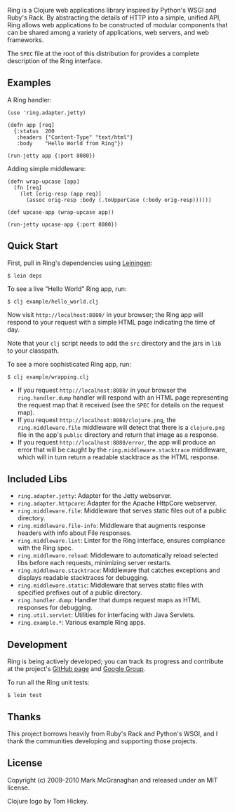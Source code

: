 Ring is a Clojure web applications library inspired by Python's WSGI and Ruby's Rack. By abstracting the details of HTTP into a simple, unified API, Ring allows web applications to be constructed of modular components that can be shared among a variety of applications, web servers, and web frameworks.

The `SPEC` file at the root of this distribution for provides a complete description of the Ring interface.

Examples
--------

A Ring handler:

    (use 'ring.adapter.jetty)
    
    (defn app [req]
      {:status  200
       :headers {"Content-Type" "text/html"}
       :body    "Hello World from Ring"})
    
    (run-jetty app {:port 8080})

Adding simple middleware:

    (defn wrap-upcase [app]
      (fn [req]
        (let [orig-resp (app req)]
          (assoc orig-resp :body (.toUpperCase (:body orig-resp))))))
    
    (def upcase-app (wrap-upcase app))
    
    (run-jetty upcase-app {:port 8080})

Quick Start
-----------

First, pull in Ring's dependencies using [Leiningen](http://github.com/technomancy/leiningen):

    $ lein deps

To see a live "Hello World" Ring app, run:

    $ clj example/hello_world.clj

Now visit `http://localhost:8080/` in your browser; the Ring app will respond to your request with a simple HTML page indicating the time of day.

Note that your `clj` script needs to add the `src` directory and the jars in `lib` to your classpath.

To see a more sophisticated Ring app, run:

    $ clj example/wrapping.clj

* If you request `http://localhost:8080/` in your browser the `ring.handler.dump` handler will respond with an HTML page representing the request map that it received (see the `SPEC` for details on the request map).
* If you request `http://localhost:8080/clojure.png`, the `ring.middleware.file` middleware will detect that there is a `clojure.png` file in the app's `public` directory and return that image as a response.
* If you request `http://localhost:8080/error`, the app will produce an error that will be caught by the `ring.middleware.stacktrace` middleware, which will in turn return a readable stacktrace as the HTML response.
 
Included Libs
-------------

* `ring.adapter.jetty`: Adapter for the Jetty webserver.
* `ring.adapter.httpcore`: Adapter for the Apache HttpCore webserver. 
* `ring.middleware.file`: Middleware that serves static files out of a public directory.
* `ring.middleware.file-info`: Middleware that augments response headers with info about File responses.
* `ring.middleware.lint`: Linter for the Ring interface, ensures compliance with the Ring spec.
* `ring.middleware.reload`: Middleware to automatically reload selected libs before each requests, minimizing server restarts.
* `ring.middleware.stacktrace`: Middleware that catches exceptions and displays readable stacktraces for debugging.
* `ring.middleware.static`: Middleware that serves static files with specified prefixes out of a public directory.
* `ring.handler.dump`: Handler that dumps request maps as HTML responses for debugging.
* `ring.util.servlet`: Utilities for interfacing with Java Servlets.
* `ring.example.*`: Various example Ring apps.

Development
-----------

Ring is being actively developed; you can track its progress and contribute at the project's [GitHub page](http://github.com/mmcgrana/ring) and [Google Group](http://groups.google.com/group/ring-clojure).

To run all the Ring unit tests:
  
    $ lein test

Thanks
------

This project borrows heavily from Ruby's Rack and Python's WSGI, and I thank the communities developing and supporting those projects.

License
-------

Copyright (c) 2009-2010 Mark McGranaghan and released under an MIT license.

Clojure logo by Tom Hickey.